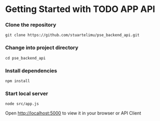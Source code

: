 # Getting Started with TODO APP API

### Clone the repository

```
git clone https://github.com/stuartelimu/pse_backend_api.git
```

### Change into project directory
```
cd pse_backend_api
```

### Install dependencies

```
npm install
```

### Start local server

```
node src/app.js
```

Open [http://localhost:5000](http://localhost:5000) to view it in your browser or API Client


